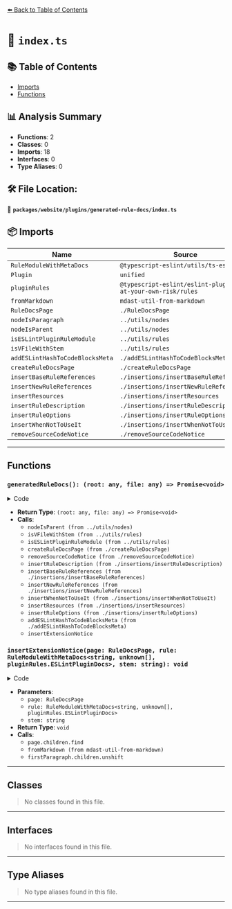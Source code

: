 [⬅️ Back to Table of Contents](../../../../index.md)

# 📄 `index.ts`

## 📚 Table of Contents

- [Imports](#imports)
- [Functions](#functions)

## 📊 Analysis Summary

- **Functions**: 2
- **Classes**: 0
- **Imports**: 18
- **Interfaces**: 0
- **Type Aliases**: 0

## 🛠️ File Location:
📂 **`packages/website/plugins/generated-rule-docs/index.ts`**

## 📦 Imports

| Name | Source |
|------|--------|
| `RuleModuleWithMetaDocs` | `@typescript-eslint/utils/ts-eslint` |
| `Plugin` | `unified` |
| `pluginRules` | `@typescript-eslint/eslint-plugin/use-at-your-own-risk/rules` |
| `fromMarkdown` | `mdast-util-from-markdown` |
| `RuleDocsPage` | `./RuleDocsPage` |
| `nodeIsParagraph` | `../utils/nodes` |
| `nodeIsParent` | `../utils/nodes` |
| `isESLintPluginRuleModule` | `../utils/rules` |
| `isVFileWithStem` | `../utils/rules` |
| `addESLintHashToCodeBlocksMeta` | `./addESLintHashToCodeBlocksMeta` |
| `createRuleDocsPage` | `./createRuleDocsPage` |
| `insertBaseRuleReferences` | `./insertions/insertBaseRuleReferences` |
| `insertNewRuleReferences` | `./insertions/insertNewRuleReferences` |
| `insertResources` | `./insertions/insertResources` |
| `insertRuleDescription` | `./insertions/insertRuleDescription` |
| `insertRuleOptions` | `./insertions/insertRuleOptions` |
| `insertWhenNotToUseIt` | `./insertions/insertWhenNotToUseIt` |
| `removeSourceCodeNotice` | `./removeSourceCodeNotice` |


---

## Functions

### `generatedRuleDocs(): (root: any, file: any) => Promise<void>`

<details><summary>Code</summary>

```ts
() => {
  return async (root, file) => {
    if (!nodeIsParent(root) || !isVFileWithStem(file)) {
      return;
    }

    const rule = pluginRules[file.stem];
    if (!isESLintPluginRuleModule(rule)) {
      return;
    }

    const page = createRuleDocsPage(root.children, file, rule);

    removeSourceCodeNotice(page);
    insertRuleDescription(page);

    const eslintrc = rule.meta.docs.extendsBaseRule
      ? insertBaseRuleReferences(page)
      : await insertNewRuleReferences(page);

    insertWhenNotToUseIt(page);
    insertResources(page);
    insertRuleOptions(page);
    addESLintHashToCodeBlocksMeta(page, eslintrc);
    insertExtensionNotice(page, rule, file.stem);
  };
}
```
</details>

- **Return Type**: `(root: any, file: any) => Promise<void>`
- **Calls**:
  - `nodeIsParent (from ../utils/nodes)`
  - `isVFileWithStem (from ../utils/rules)`
  - `isESLintPluginRuleModule (from ../utils/rules)`
  - `createRuleDocsPage (from ./createRuleDocsPage)`
  - `removeSourceCodeNotice (from ./removeSourceCodeNotice)`
  - `insertRuleDescription (from ./insertions/insertRuleDescription)`
  - `insertBaseRuleReferences (from ./insertions/insertBaseRuleReferences)`
  - `insertNewRuleReferences (from ./insertions/insertNewRuleReferences)`
  - `insertWhenNotToUseIt (from ./insertions/insertWhenNotToUseIt)`
  - `insertResources (from ./insertions/insertResources)`
  - `insertRuleOptions (from ./insertions/insertRuleOptions)`
  - `addESLintHashToCodeBlocksMeta (from ./addESLintHashToCodeBlocksMeta)`
  - `insertExtensionNotice`
### `insertExtensionNotice(page: RuleDocsPage, rule: RuleModuleWithMetaDocs<string, unknown[], pluginRules.ESLintPluginDocs>, stem: string): void`

<details><summary>Code</summary>

```ts
function insertExtensionNotice(
  page: RuleDocsPage,
  rule: RuleModuleWithMetaDocs<string, unknown[], pluginRules.ESLintPluginDocs>,
  stem: string,
) {
  if (!rule.meta.docs.extendsBaseRule) {
    return;
  }

  const baseRule =
    typeof rule.meta.docs.extendsBaseRule === 'string'
      ? rule.meta.docs.extendsBaseRule
      : stem;

  const firstParagraph = page.children.find(nodeIsParagraph);

  if (!firstParagraph) {
    if (rule.meta.deprecated) {
      return;
    }

    throw new Error(`Missing first paragraph for extension rule ${stem}.`);
  }

  const addition = fromMarkdown(
    `This rule extends the base [\`${baseRule}\`](https://eslint.org/docs/latest/rules/${baseRule}) rule from ESLint core.`,
  );

  firstParagraph.children.unshift(
    ...(addition.children[0] as mdast.Paragraph).children,
    {
      type: 'text',
      value: ' ',
    },
  );
}
```
</details>

- **Parameters**:
  - `page: RuleDocsPage`
  - `rule: RuleModuleWithMetaDocs<string, unknown[], pluginRules.ESLintPluginDocs>`
  - `stem: string`
- **Return Type**: `void`
- **Calls**:
  - `page.children.find`
  - `fromMarkdown (from mdast-util-from-markdown)`
  - `firstParagraph.children.unshift`

---

## Classes

> No classes found in this file.


---

## Interfaces

> No interfaces found in this file.


---

## Type Aliases

> No type aliases found in this file.


---
